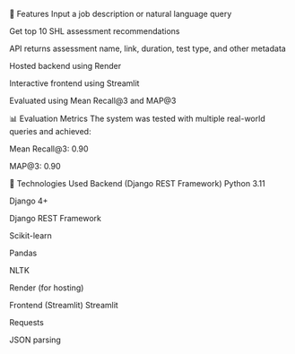 🚀 Features
Input a job description or natural language query

Get top 10 SHL assessment recommendations

API returns assessment name, link, duration, test type, and other metadata

Hosted backend using Render

Interactive frontend using Streamlit

Evaluated using Mean Recall@3 and MAP@3

📊 Evaluation Metrics
The system was tested with multiple real-world queries and achieved:

Mean Recall@3: 0.90

MAP@3: 0.90

🧠 Technologies Used
Backend (Django REST Framework)
Python 3.11

Django 4+

Django REST Framework

Scikit-learn

Pandas

NLTK

Render (for hosting)

Frontend (Streamlit)
Streamlit

Requests

JSON parsing

